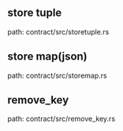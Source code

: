 ## store tuple

path: contract/src/storetuple.rs

## store map(json)

path: contract/src/storemap.rs

## remove_key

path: contract/src/remove_key.rs
